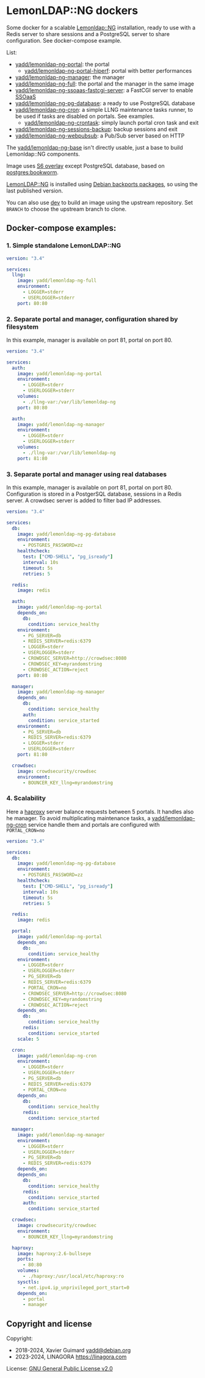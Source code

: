 # LemonLDAP::NG dockers

Some docker for a scalable [Lemonldap::NG](https://lemonldap-ng.org)
installation, ready to use with a Redis server to share sessions and a
PostgreSQL server to share configuration. See docker-compose example.

List:
 - [yadd/lemonldap-ng-portal](./portal): the portal
   * [yadd/lemonldap-ng-portal-hiperf](./uwsgi-portal): portal with better performances
 - [yadd/lemonldap-ng-manager](./manager): the manager
 - [yadd/lemonldap-ng-full](./full): the portal and the manager in the same image
 - [yadd/lemonldap-ng-ssoaas-fastcgi-server](./ssoaas-fastcgi-server): a FastCGI
   server to enable [SSOaaS](https://lemonldap-ng.org/documentation/latest/ssoaas.html)
 - [yadd/lemonldap-ng-pg-database](./pg): a ready to use PostgreSQL database
 - [yadd/lemonldap-ng-cron](./cron): a simple LLNG maintenance tasks runner,
   to be used if tasks are disabled on portals. See examples.
   * [yadd/lemonldap-ng-crontask](./cron-task): simply launch portal cron task and exit
 - [yadd/lemonldap-ng-sessions-backup](./sessions-backup): backup sessions and exit
 - [yadd/lemonldap-ng-webpubsub](./webpubsub): a Pub/Sub server based on HTTP

The [yadd/lemonldap-ng-base](./base) isn't directly usable, just a base
to build Lemonldap::NG components.

Image uses [S6 overlay](https://github.com/just-containers/s6-overlay) except
PostgreSQL database, based on [postgres:bookworm](https://hub.docker.com/_/postgres).

[LemonLDAP::NG](https://lemonldap-ng.org) is installed using
[Debian backports packages](https://backports.debian.org/), so using the
last published version.

You can also use [dev](./dev) to build an image using the upstream repository.
Set `BRANCH` to choose the upstream branch to clone.

## Docker-compose examples:

### 1. Simple standalone LemonLDAP::NG

```yaml
version: "3.4"

services:
  llng:
    image: yadd/lemonldap-ng-full
    environment:
      - LOGGER=stderr
      - USERLOGGER=stderr
    port: 80:80
```

### 2. Separate portal and manager, configuration shared by filesystem

In this example, manager is available on port 81, portal on port 80.

```yaml
version: "3.4"

services:
  auth:
    image: yadd/lemonldap-ng-portal
    environment:
      - LOGGER=stderr
      - USERLOGGER=stderr
    volumes:
      - ./llng-var:/var/lib/lemonldap-ng
    port: 80:80

  auth:
    image: yadd/lemonldap-ng-manager
    environment:
      - LOGGER=stderr
      - USERLOGGER=stderr
    volumes:
      - ./llng-var:/var/lib/lemonldap-ng
    port: 81:80
```

### 3. Separate portal and manager using real databases

In this example, manager is available on port 81, portal on port 80.
Configuration is stored in a PostgerSQL database, sessions in a Redis server.
A crowdsec server is added to filter bad IP addresses.

```yaml
version: "3.4"

services:
  db:
    image: yadd/lemonldap-ng-pg-database
    environment:
      - POSTGRES_PASSWORD=zz
    healthcheck:
      test: ["CMD-SHELL", "pg_isready"]
      interval: 10s
      timeout: 5s
      retries: 5

  redis:
    image: redis

  auth:
    image: yadd/lemonldap-ng-portal
    depends_on:
      db:
        condition: service_healthy
    environment:
      - PG_SERVER=db
      - REDIS_SERVER=redis:6379
      - LOGGER=stderr
      - USERLOGGER=stderr
      - CROWDSEC_SERVER=http://crowdsec:8080
      - CROWDSEC_KEY=myrandomstring
      - CROWDSEC_ACTION=reject
    port: 80:80

  manager:
    image: yadd/lemonldap-ng-manager
    depends_on:
      db:
        condition: service_healthy
      auth:
        condition: service_started
    environment:
      - PG_SERVER=db
      - REDIS_SERVER=redis:6379
      - LOGGER=stderr
      - USERLOGGER=stderr
    port: 81:80

  crowdsec:
    image: crowdsecurity/crowdsec
    environment:
      - BOUNCER_KEY_llng=myrandomstring
```

### 4. Scalability

Here a [haproxy](https://www.haproxy.org/) server balance requests between
5 portals. It handles also he manager.
To avoid multiplicating maintenance tasks, a [yadd/lemonldap-ng-cron](./cron)
service handle them and portals are configured with `PORTAL_CRON=no`

```yaml
version: "3.4"

services:
  db:
    image: yadd/lemonldap-ng-pg-database
    environment:
      - POSTGRES_PASSWORD=zz
    healthcheck:
      test: ["CMD-SHELL", "pg_isready"]
      interval: 10s
      timeout: 5s
      retries: 5

  redis:
    image: redis

  portal:
    image: yadd/lemonldap-ng-portal
    depends_on:
      db:
        condition: service_healthy
    environment:
      - LOGGER=stderr
      - USERLOGGER=stderr
      - PG_SERVER=db
      - REDIS_SERVER=redis:6379
      - PORTAL_CRON=no
      - CROWDSEC_SERVER=http://crowdsec:8080
      - CROWDSEC_KEY=myrandomstring
      - CROWDSEC_ACTION=reject
    depends_on:
      db:
        condition: service_healthy
      redis:
        condition: service_started
    scale: 5

  cron:
    image: yadd/lemonldap-ng-cron
    environment:
      - LOGGER=stderr
      - USERLOGGER=stderr
      - PG_SERVER=db
      - REDIS_SERVER=redis:6379
      - PORTAL_CRON=no
    depends_on:
      db:
        condition: service_healthy
      redis:
        condition: service_started

  manager:
    image: yadd/lemonldap-ng-manager
    environment:
      - LOGGER=stderr
      - USERLOGGER=stderr
      - PG_SERVER=db
      - REDIS_SERVER=redis:6379
    depends_on:
    depends_on:
      db:
        condition: service_healthy
      redis:
        condition: service_started
      auth:
        condition: service_started

  crowdsec:
    image: crowdsecurity/crowdsec
    environment:
      - BOUNCER_KEY_llng=myrandomstring

  haproxy:
    image: haproxy:2.6-bullseye
    ports:
      - 80:80
    volumes:
      - ./haproxy:/usr/local/etc/haproxy:ro
    sysctls:
      - net.ipv4.ip_unprivileged_port_start=0
    depends_on:
      - portal
      - manager
```

## Copyright and license

Copyright:
 * 2018-2024, Xavier Guimard <yadd@debian.org>
 * 2023-2024, LINAGORA <https://linagora.com>

License: [GNU General Public License v2.0](./LICENSE)

